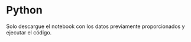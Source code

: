 # Python
Solo descargue el  notebook con los datos previamente proporcionados y ejecutar el código.
